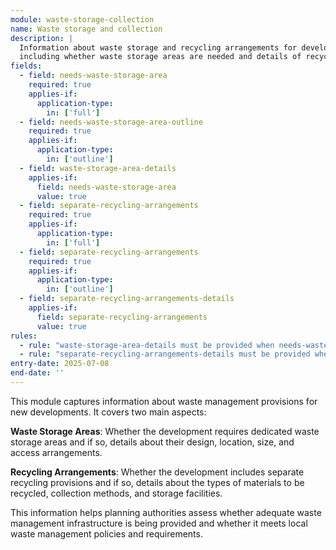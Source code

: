 ```yaml
---
module: waste-storage-collection
name: Waste storage and collection
description: |
  Information about waste storage and recycling arrangements for developments, 
  including whether waste storage areas are needed and details of recycling provisions
fields:
  - field: needs-waste-storage-area
    required: true
    applies-if:
      application-type:
        in: ['full']
  - field: needs-waste-storage-area-outline
    required: true
    applies-if:
      application-type:
        in: ['outline']
  - field: waste-storage-area-details
    applies-if:
      field: needs-waste-storage-area
      value: true
  - field: separate-recycling-arrangements
    required: true
    applies-if:
      application-type:
        in: ['full']
  - field: separate-recycling-arrangements
    required: true
    applies-if:
      application-type:
        in: ['outline']
  - field: separate-recycling-arrangements-details
    applies-if:
      field: separate-recycling-arrangements
      value: true
rules:
  - rule: "waste-storage-area-details must be provided when needs-waste-storage-area is true"
  - rule: "separate-recycling-arrangements-details must be provided when separate-recycling-arrangements is true"
entry-date: 2025-07-08
end-date: ''
---
```


This module captures information about waste management provisions for new developments. It covers two main aspects:

**Waste Storage Areas**: Whether the development requires dedicated waste storage areas and if so, details about their design, location, size, and access arrangements.

**Recycling Arrangements**: Whether the development includes separate recycling provisions and if so, details about the types of materials to be recycled, collection methods, and storage facilities.

This information helps planning authorities assess whether adequate waste management infrastructure is being provided and whether it meets local waste management policies and requirements.
